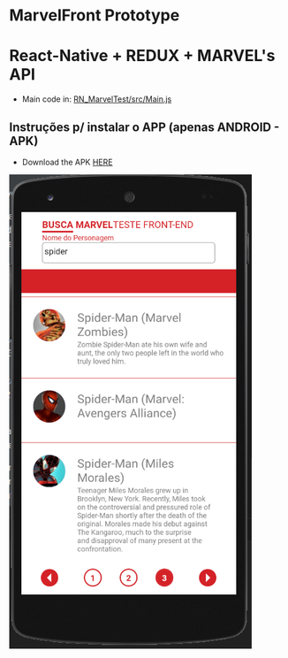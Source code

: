 # MarvelFront Prototype
# React-Native + REDUX + MARVEL's API 

* Main code in: [RN_MarvelTest/src/Main.js](https://github.com/sugaith/MarvelFront/blob/master/RN_MarvelTest/src/Main.js)

## Instruções p/ instalar o APP (apenas ANDROID - APK)
* Download the APK [HERE](https://github.com/sugaith/MarvelFront/raw/master/app-release.apk)

![Print](https://github.com/sugaith/MarvelFront/blob/master/shot.png?raw=true)




